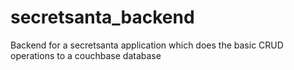 # secretsanta_backend
Backend for a secretsanta application which does the basic CRUD operations to a couchbase database
